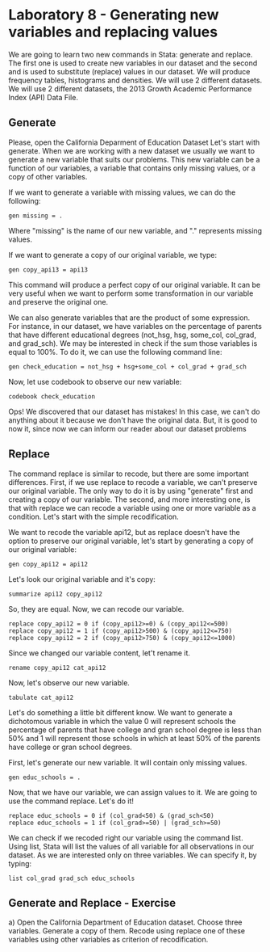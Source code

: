 # Laboratory 8 - Generating new variables and replacing values

We are going to learn two new commands in Stata: generate and replace. The first one is used to create new variables in our dataset and the second and is used to substitute (replace) values in our dataset. We will produce frequency tables, histograms and densities. We will use 2 different datasets. We will use 2 different datasets, the 2013 Growth Academic Performance Index (API) Data File.

## Generate

Please, open the California Deparment of Education Dataset Let's start with generate. When we are working with a new dataset we usually we want to generate a new variable that suits our problems. This new variable can be a function of our variables, a variable that contains only missing values, or a copy of other variables.

If we want to generate a variable with missing values, we can do the following:

```
gen missing = .
```

Where "missing" is the name of our new variable, and "." represents missing values.

If we want to generate a copy of our original variable, we type:

```
gen copy_api13 = api13
```

This command will produce a perfect copy of our original variable. It can be very useful when we want to perform some transformation in our variable and preserve the original one. 

We can also generate variables that are the product of some expression. For instance, in our dataset, we have variables on the percentage of parents that have different educational degrees (not_hsg, hsg, some_col, col_grad, and grad_sch). We may be interested in check if the sum those variables is equal to 100%. To do it, we can use the following command line: 

```
gen check_education = not_hsg + hsg+some_col + col_grad + grad_sch
```

Now, let use codebook to observe our new variable:

```
codebook check_education
```

Ops! We discovered that our dataset has mistakes! In this case, we can't do
anything about it because we don't have the original data. But, it is good to now it,
since now we can inform our reader about our dataset problems

## Replace

The command replace is similar to recode, but there are some important differences. First, if we use replace to recode a variable, we can't preserve our original variable. The only way to do it is by using "generate" first and creating a copy of our variable. The second, and more interesting one, is that with replace we can recode a variable using one or more variable as a condition. Let's start with the simple recodification.

We want to recode the variable api12, but as replace doesn't have the option to preserve our original variable, let's start by generating a copy of our original variable:

```
gen copy_api12 = api12
```

Let's look our original variable and it's copy:

```
summarize api12 copy_api12
```

So, they are equal. Now, we can recode our variable.

```
replace copy_api12 = 0 if (copy_api12>=0) & (copy_api12<=500)
replace copy_api12 = 1 if (copy_api12>500) & (copy_api12<=750)
replace copy_api12 = 2 if (copy_api12>750) & (copy_api12<=1000)
```

Since we changed our variable content, let't rename it.

```
rename copy_api12 cat_api12
```

Now, let's observe our new variable.

```
tabulate cat_api12
```

Let's do something a little bit different know. We want to generate a dichotomous variable in which the value 0 will represent
schools the percentage of parents that have college and gran school degree is less than 50% and 1 will represent those schools in which at least 50% of the parents have college or gran school degrees.

First, let's generate our new variable. It will contain only missing values.

```
gen educ_schools = .
```

Now, that we have our variable, we can assign values to it. We are going to use the command replace. Let's do it!

```
replace educ_schools = 0 if (col_grad<50) & (grad_sch<50)
replace educ_schools = 1 if (col_grad>=50) | (grad_sch>=50)
```

We can check if we recoded right our variable using the command list. Using list, Stata will list the values of all variable for all observations in our dataset. As we are interested only on three variables. We can specify it, by typing:

```
list col_grad grad_sch educ_schools
```

## Generate and Replace - Exercise

a) Open the California Department of Education dataset. Choose three variables. Generate a copy of them. Recode using replace one of these variables using other variables as criterion of recodification. 
